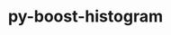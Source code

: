---
title: "py-boost-histogram"
layout: cache
categories: [package, develop]
meta: {"compilers": ["gcc@11.4.0"], "num_specs": 9, "num_specs_by_stack": {"hep": 9, "root": 9}, "oss": ["ubuntu22.04"], "platforms": ["linux"], "stacks": ["hep", "root"], "targets": ["x86_64_v3"], "versions": ["1.3.2"]}
spec_details: [{"compiler": "gcc@11.4.0", "hash": "3oezgh5qvh2xvzmfcpmpuud3wea66n4n", "os": "ubuntu22.04", "platform": "linux", "size": "-", "stacks": ["hep", "root"], "target": "x86_64_v3", "variants": ["build_system=python_pip"], "versions": ["1.3.2"]}, {"compiler": "gcc@11.4.0", "hash": "4ncd7tun53tu35a6aavdokatwmxqi6pg", "os": "ubuntu22.04", "platform": "linux", "size": "-", "stacks": ["hep", "root"], "target": "x86_64_v3", "variants": ["build_system=python_pip"], "versions": ["1.3.2"]}, {"compiler": "gcc@11.4.0", "hash": "aeewoiky2qhozohgwkinfork3qfb2ytp", "os": "ubuntu22.04", "platform": "linux", "size": "-", "stacks": ["hep", "root"], "target": "x86_64_v3", "variants": ["build_system=python_pip"], "versions": ["1.3.2"]}, {"compiler": "gcc@11.4.0", "hash": "ganrcrln3izzb4ntbawivqmu7xcdpxkg", "os": "ubuntu22.04", "platform": "linux", "size": "-", "stacks": ["hep", "root"], "target": "x86_64_v3", "variants": ["build_system=python_pip"], "versions": ["1.3.2"]}, {"compiler": "gcc@11.4.0", "hash": "ictgcpnescclzcmyvy3vuxkpaij3l24w", "os": "ubuntu22.04", "platform": "linux", "size": "-", "stacks": ["hep", "root"], "target": "x86_64_v3", "variants": ["build_system=python_pip"], "versions": ["1.3.2"]}, {"compiler": "gcc@11.4.0", "hash": "mpupv47mx2rrfwlflyiao6bmgoguxzpv", "os": "ubuntu22.04", "platform": "linux", "size": "-", "stacks": ["hep", "root"], "target": "x86_64_v3", "variants": ["build_system=python_pip"], "versions": ["1.3.2"]}, {"compiler": "gcc@11.4.0", "hash": "ogmu35ldbrkjum5cvkokgh5dlqlns7ac", "os": "ubuntu22.04", "platform": "linux", "size": "-", "stacks": ["hep", "root"], "target": "x86_64_v3", "variants": ["build_system=python_pip"], "versions": ["1.3.2"]}, {"compiler": "gcc@11.4.0", "hash": "rzvacvkpubwagdhnv3jurieu4yclkzpa", "os": "ubuntu22.04", "platform": "linux", "size": "-", "stacks": ["hep", "root"], "target": "x86_64_v3", "variants": ["build_system=python_pip"], "versions": ["1.3.2"]}, {"compiler": "gcc@11.4.0", "hash": "tapmxyfq4w7prpys5wqku5kcnpu7fs5t", "os": "ubuntu22.04", "platform": "linux", "size": "-", "stacks": ["hep", "root"], "target": "x86_64_v3", "variants": ["build_system=python_pip"], "versions": ["1.3.2"]}]
---